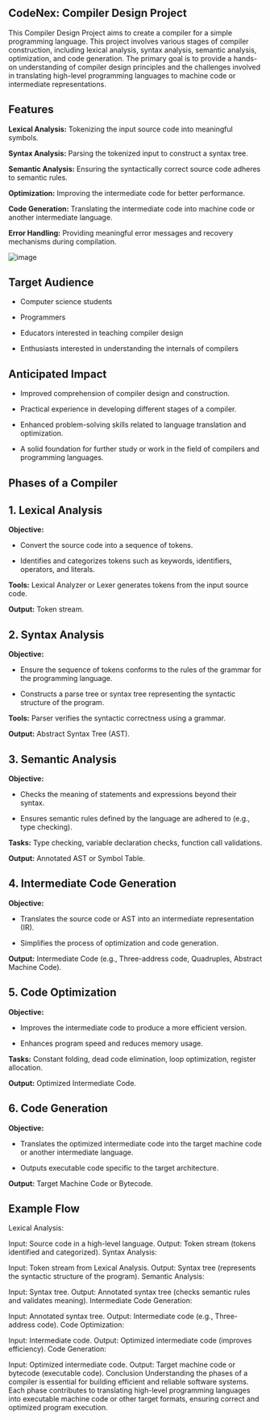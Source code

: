## CodeNex: Compiler Design Project 

This Compiler Design Project aims to create a compiler for a simple programming language. This project involves various stages of compiler construction, including lexical analysis, syntax analysis, semantic analysis, optimization, and code generation. The primary goal is to provide a hands-on understanding of compiler design principles and the challenges involved in translating high-level programming languages to machine code or intermediate representations.

## Features

**Lexical Analysis:** Tokenizing the input source code into meaningful symbols.

**Syntax Analysis:** Parsing the tokenized input to construct a syntax tree.

**Semantic Analysis:** Ensuring the syntactically correct source code adheres to semantic rules.

**Optimization:** Improving the intermediate code for better performance.

**Code Generation:** Translating the intermediate code into machine code or another intermediate language.

**Error Handling:** Providing meaningful error messages and recovery mechanisms during compilation.

![image](https://github.com/sanaya-bhardwaj/Compiler-Design/assets/135012941/44dbf97a-20fd-46af-9863-93c8fa8dac0b)


## Target Audience

- Computer science students
  
- Programmers

- Educators interested in teaching compiler design

- Enthusiasts interested in understanding the internals of compilers

## Anticipated Impact

- Improved comprehension of compiler design and construction.

- Practical experience in developing different stages of a compiler.

- Enhanced problem-solving skills related to language translation and optimization.

- A solid foundation for further study or work in the field of compilers and programming languages.

## Phases of a Compiler

## 1. Lexical Analysis

**Objective:**

- Convert the source code into a sequence of tokens.

- Identifies and categorizes tokens such as keywords, identifiers, operators, and literals.

**Tools:**
Lexical Analyzer or Lexer generates tokens from the input source code.

**Output:**
Token stream.

## 2. Syntax Analysis

**Objective:**

- Ensure the sequence of tokens conforms to the rules of the grammar for the programming language.
  
- Constructs a parse tree or syntax tree representing the syntactic structure of the program.

**Tools:**
Parser verifies the syntactic correctness using a grammar.

**Output:**
Abstract Syntax Tree (AST).

## 3. Semantic Analysis

**Objective:**

- Checks the meaning of statements and expressions beyond their syntax.

- Ensures semantic rules defined by the language are adhered to (e.g., type checking).

**Tasks:**
Type checking, variable declaration checks, function call validations.

**Output:**
Annotated AST or Symbol Table.

## 4. Intermediate Code Generation

**Objective:**

- Translates the source code or AST into an intermediate representation (IR).

- Simplifies the process of optimization and code generation.

**Output:**
Intermediate Code (e.g., Three-address code, Quadruples, Abstract Machine Code).

## 5. Code Optimization

**Objective:**

- Improves the intermediate code to produce a more efficient version.
  
- Enhances program speed and reduces memory usage.

**Tasks:**
Constant folding, dead code elimination, loop optimization, register allocation.

**Output:**
Optimized Intermediate Code.

## 6. Code Generation

**Objective:**

- Translates the optimized intermediate code into the target machine code or another intermediate language.
  
- Outputs executable code specific to the target architecture.
  
**Output:**
Target Machine Code or Bytecode.

## Example Flow
Lexical Analysis:

Input: Source code in a high-level language.
Output: Token stream (tokens identified and categorized).
Syntax Analysis:

Input: Token stream from Lexical Analysis.
Output: Syntax tree (represents the syntactic structure of the program).
Semantic Analysis:

Input: Syntax tree.
Output: Annotated syntax tree (checks semantic rules and validates meaning).
Intermediate Code Generation:

Input: Annotated syntax tree.
Output: Intermediate code (e.g., Three-address code).
Code Optimization:

Input: Intermediate code.
Output: Optimized intermediate code (improves efficiency).
Code Generation:

Input: Optimized intermediate code.
Output: Target machine code or bytecode (executable code).
Conclusion
Understanding the phases of a compiler is essential for building efficient and reliable software systems. Each phase contributes to translating high-level programming languages into executable machine code or other target formats, ensuring correct and optimized program execution.
